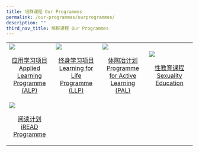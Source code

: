 ```yaml
---
title: 培群课程 Our Programmes
permalink: /our-programmes/ourprogrammes/
description: ""
third_nav_title: 培群课程 Our Programmes
---
```

<table>
	<tr>
		<td width="25%">
			<a href="/our-programmes/ALP/">
				<img src="/Prog-icon/FTTPS%20Family/ExcoIcon.jpg"/>
				<p align="center">应用学习项目<br>Applied Learning Programme (ALP)</p>
			</a>
		</td>
		<td width="25%">
			<a href="/our-programmes/LLP//">
				<img src="/Prog-icon/TEACHERS.jpg"/>
				<p align="center">终身学习项目<br>Learning for Life Programme (LLP)</p>
			</a>
		</td>
		<td width="25%">
			<a href="/our-programmes/PAL/">
				<img src="/Prog-icon/SAC.jpg"/>
				<p align="center">体陶冶计划<br>Programme for Active Learning (PAL)</p>
			</a>
		</td>
		<td width="25%">
			<a href="/our-programmes/CCE/Sexuality-Education/">
				<img src="/Prog-icon/PSG%20(1).jpg"/>
				<p align="center">性教育课程<br>Sexuality Education</p>
			</a>
		</td>
	</tr>
	<tr>
		<td width="25%">
			<a href="/our-programmes/iREAD/">
				<img src="/Prog-icon/Family.jpg"/>
				<p align="center">阅读计划<br>iREAD Programme</p>
			</a>
		</td>